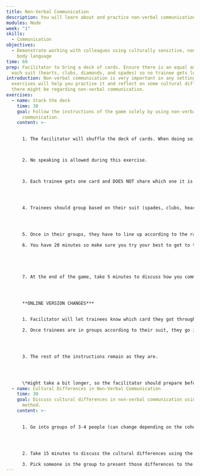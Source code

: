 ```yaml
---
title: Non-Verbal Communication
description: You will learn about and practice non-verbal communication.
modules: Node
week: "1"
skills:
  - Communication
objectives:
  - Demonstrate working with colleagues using culturally sensitive, non-verbal
    body language
time: 60
prep: Facilitator to bring a deck of cards. Ensure there is an equal amount of
  each suit (hearts, clubs, diamonds, and spades) so no trainee gets left out.
introduction: Non-verbal communication is very important in any setting. These
  exercises will help you practise it and reflect on some cultural differences
  there might be regarding non-verbal communication.
exercises:
  - name: Stack the deck
    time: 30
    goal: Follow the instructions of the game solely by using non-verbal
      communication.
    content: >-
      

      1. The facilitator will shuffle the deck of cards. When doing so, they should make sure to prep the cards according to the size of the cohort to ensure there is an equal amount of each suit (hearts, clubs, diamonds, and spades).



      2. No speaking is allowed during this exercise.



      3. Each trainee gets one card and DOES NOT share which one it is with anyone.




      4. Trainees should group based on their suit (spades, clubs, hearts, and diamonds) without talking to each other.




      5. Once in their groups, they have to line up according to the rank of the card (ace, king, queen, jack, ten, nine, eight, seven, six, five, four, three and two) using non-verbal communication.

      6. You have 20 minutes so make sure you try your best to get to the end of the game. 


       


      7. At the end of the game, take 5 minutes to discuss how you communicated and what kind of non-verbal communication you used.




      **ONLINE VERSION CHANGES***


      1. Facilitator will let trainees know which card they got through a message.

      2. Once trainees are in groups according to their suit, they go into different breakout rooms.




      3. The rest of the instructions remain as they are. 




      \*might take a bit longer, so the facilitator should prepare before starting.
  - name: Cultural Differences in Non-Verbal Communication
    time: 30
    goal: Discuss cultural differences in non-verbal communication using the STAR
      method.
    content: >-
      

      1. Go into groups of 3-4 people (can change depending on the cohort size).




      2. Take 15 minutes to discuss the cultural differences using the [STAR method](https://nationalcareers.service.gov.uk/careers-advice/interview-advice/the-star-method#:~:text=or%20application%20form.-,What%20STAR%20stands%20for,you%20learned%20from%20the%20experience), and ensure everyone in the group shares their experiences. Write down the ones that stand out.

      3. Pick someone in the group to present those differences to the bigger group and use the last 10 minutes to do so.
---
```

